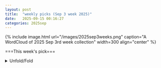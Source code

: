 ```yaml
---
layout: post
title:  "weekly picks (Sep 3 week 2025)"
date:   2025-09-15 00:16:27
categories: 2025sep
---
```


{% include image.html url="/images/2025sep3weeks.png" caption="A WordCloud of 2025 Sep 3rd week collection" width=300 align="center" %}




===This week's pick===


<details>
  <summary> Unfold/Fold </summary>
  {% capture markdowncontent %}





---
09/17

1. **[s41567-025-03032-2](https://www.nature.com/articles/s41567-025-03032-2)** Observation of the Yamaji effect in a cuprate superconductor (Nature Physics)

1. **[s41598-025-18632-4](https://www.nature.com/articles/s41598-025-18632-4)** Organic photovoltaic prediction model based on Bayesian optimization and explainable AI (Scientific Reports)


1. **[lxkx-ypbg](https://journals.aps.org/prl/abstract/10.1103/lxkx-ypbg)** Harnessing Magnetic Octupole Hall Effect to Induce Torque in Altermagnets (PRL)

1. **[1fzm-pb1d](http://link.aps.org/doi/10.1103/1fzm-pb1d)** Probing Vortex Dynamics in 2D Superconductors with Scanning Quantum Microscope (PRL)

1. **[nmgj-yq1g](http://link.aps.org/doi/10.1103/nmgj-yq1g)** Tensor Learning and Compression of N-Phonon Interactions (PRL)

1. **[9xqw-57cp](http://link.aps.org/doi/10.1103/9xqw-57cp)** Quantum Monte Carlo Pair Orbital Wave Functions for Periodic Systems (PRL)

1. **[g4sp-t82d](http://link.aps.org/doi/10.1103/g4sp-t82d)** Spectral Properties of Fractionalized Shiba States (PRL)

1. **[26q7-dsm1](http://link.aps.org/doi/10.1103/26q7-dsm1)** Topological Valley Transport in Bilayer Graphene Induced by Interlayer Sliding (PRL)

1. **[7p8y-2mp6](http://link.aps.org/doi/10.1103/7p8y-2mp6)** Genuine Topological Anderson Insulator from Impurity Induced Chirality Reversal (PRL)

1. **[z7lp-pqp6](http://link.aps.org/doi/10.1103/z7lp-pqp6)** Enhancing the Hyperpolarizability of Crystals with Quantum Geometry (PRL)

1. **[np7q-hxld](http://link.aps.org/doi/10.1103/np7q-hxld)** Manipulating Phases in Many-Body Interacting Systems with Subsystem Resetting (PRL)

1. **[6gm5-cnv1](http://link.aps.org/doi/10.1103/6gm5-cnv1)** Motility Modulates the Partitioning of Bacteria in Aqueous Two-Phase Systems (PRL)

1. **[Physics.18.s116](http://link.aps.org/doi/10.1103/Physics.18.s116)** Bilayer Graphene Slides into Action (Physics)

1. **[bzfp-wxbt](http://link.aps.org/doi/10.1103/bzfp-wxbt)** Decidabilities of local unitary equivalence for entanglement witnesses and states (PRR)


1. **[2509.12215v1](https://arxiv.org/abs/2509.12215)** Quantum Mechanics of an Abrikosov Vortex in Nanofabricated Pinning Potential (arXiv)

1. **[2509.12311v1](https://arxiv.org/abs/2509.12311)** Antiferromagnetism and Stripe Channel Order in the SU(N)-Symmetric Two-Channel Kondo Lattice Model (arXiv)

1. **[2509.12320v1](https://arxiv.org/abs/2509.12320)** Putting a new spin on the incommensurate Kekule spiral: from spin-valley locking and collective modes to fermiology and implications for superconductivity (arXiv)

1. **[2509.12321v1](https://arxiv.org/abs/2509.12321)** Driven-Dissipative Landau Polaritons: Two Highly Nonlinearly-Coupled Quantum Harmonic Oscillators (arXiv)

1. **[2509.12355v1](https://arxiv.org/abs/2509.12355)** A graphical diagnostic of topological order using ZX calculus (arXiv)

1. **[2509.12373v1](https://arxiv.org/abs/2509.12373)** Topological Phase Diagram of Generalized SSH Models with Interactions (arXiv)

1. **[2509.12431v1](https://arxiv.org/abs/2509.12431)** Neural-Quantum-States Impurity Solver for Quantum Embedding Problems (arXiv)

1. **[2509.12433v1](https://arxiv.org/abs/2509.12433)** Skeletal editing by tip-induced chemistry (arXiv)

1. **[2509.12528v1](https://arxiv.org/abs/2509.12528)** Topological Phononic Crystal on the Scale of Quasi-Ballistic Phonon Transport (arXiv)

1. **[2509.12532v1](https://arxiv.org/abs/2509.12532)** Reentrant localization in fractionally charged electron wave packets (arXiv)

1. **[2509.12568v1](https://arxiv.org/abs/2509.12568)** Particle-hole symmetry in the pseudogap phase of moderately underdoped cuprate high temperature superconductors evidenced from joint density of states analysis (arXiv)

1. **[2509.12601v1](https://arxiv.org/abs/2509.12601)** Revealing superconducting gap in La3Ni2O7-delta by Andreev reflection spectroscopy under high pressure (arXiv)

1. **[2509.12606v1](https://arxiv.org/abs/2509.12606)** Direct Observation of d-Wave Superconducting Gap Symmetry in Pressurized La3Ni2O7-delta Single Crystals (arXiv)

1. **[2509.12637v1](https://arxiv.org/abs/2509.12637)** Symmetry and Topology of Successive Quantum Feedback Control (arXiv)

1. **[2509.12654v1](https://arxiv.org/abs/2509.12654)** Anomalous inverse Faraday effect for graphene quantum dots in optical vortices (arXiv)

1. **[2509.12706v1](https://arxiv.org/abs/2509.12706)** Systematic Schrieffer-Wolff-transformation approach to Josephson junctions: quasiparticle effects and Josephson harmonics (arXiv)

1. **[2509.12793v1](https://arxiv.org/abs/2509.12793)** Algebraic solution and thermodynamic properties of graphene in the presence of minimal length (arXiv)

1. **[2509.12802v1](https://arxiv.org/abs/2509.12802)** Quintuplet condensation in the skyrmionic insulator Cu2OSeO3 at ultrahigh magnetic fields (arXiv)

1. **[2509.12830v1](https://arxiv.org/abs/2509.12830)** Sources of nonlinearity in the response of a driven nano-electromechanical resonator (arXiv)

1. **[2509.12988v1](https://arxiv.org/abs/2509.12988)** Non-Abelian Gauge Theory of Spin Triplet Superconductivity and Spin Triplet Magnon Spintronics (arXiv)

1. **[2509.13057v1](https://arxiv.org/abs/2509.13057)** Nature of the Topological Transition of the Kitaev Model in [111] Magnetic Field (arXiv)

1. **[2509.13100v1](https://arxiv.org/abs/2509.13100)** Dispersion of collective modes in spinful fractional quantum Hall states on the sphere (arXiv)

1. **[2509.13159v1](https://arxiv.org/abs/2509.13159)** Engineering strong correlations in a perfectly aligned dual moire system (arXiv)

1. **[2509.13180v1](https://arxiv.org/abs/2509.13180)** Low-energy spin waves as potential driving force for superconductivity in electron-doped cuprates (arXiv)

1. **[2509.13194v1](https://arxiv.org/abs/2509.13194)** Distinguishing Majorana bound states from accidental zero-energy modes with a microwave cavity (arXiv)

1. **[2509.13242v1](https://arxiv.org/abs/2509.13242)** Band geometric transverse current driven by inhomogeneous AC electric field (arXiv)

1. **[2509.13277v1](https://arxiv.org/abs/2509.13277)** Odd-parity longitudinal magnetoconductivity in time-reversal symmetry broken materials (arXiv)

1. **[2509.13298v1](https://arxiv.org/abs/2509.13298)** QDFlow: A Python package for physics simulations of quantum dot devices (arXiv)

1. **[2509.13303v1](https://arxiv.org/abs/2509.13303)** Mixed Triplet-Singlet Order Parameter in Decoupled Superconducting 1H Monolayers of Transition-Metal Dichalcogenides (arXiv)

1. **[2509.12305v1](https://arxiv.org/abs/2509.12305)** Phases of 2d Gauge Theories and Symmetric Mass Generation (arXiv)

1. **[2509.12509v1](https://arxiv.org/abs/2509.12509)** Leveraging Machine Learning Force Fields (MLFFs) to Simulate Large Atomistic Systems for Fidelity Improvement of Superconducting Qubits and Sensors (arXiv)

1. **[2509.12529v1](https://arxiv.org/abs/2509.12529)** Pulsed Generation of Continuous-Variable Cluster States in a Phononic Quantum Network (arXiv)

1. **[2509.12651v1](https://arxiv.org/abs/2509.12651)** Dynamically reconfigurable topological routing in nonlinear photonic systems (arXiv)

1. **[2509.12670v1](https://arxiv.org/abs/2509.12670)** Non-Markovian amplitude damping in a central spin model with random couplings (arXiv)

1. **[2509.13096v1](https://arxiv.org/abs/2509.13096)** Cyclic Variational Quantum Eigensolver: Escaping Barren Plateaus through Staircase Descent (arXiv)

1. **[2509.13140v1](https://arxiv.org/abs/2509.13140)** From higher-order moments to time correlation functions in strongly correlated systems: A DMRG-based memory kernel coupling theory (arXiv)

1. **[2509.13182v1](https://arxiv.org/abs/2509.13182)** Strain-tuned magnetoelectric properties of monolayer NiX2 (X = I, Br): a first-principles analysis (arXiv)

1. **[2509.13221v1](https://arxiv.org/abs/2509.13221)** The Key Physics of Ice Premelting (arXiv)

1. **[2509.13246v1](https://arxiv.org/abs/2509.13246)** Effective conduction-band model for zincblende III-V semiconductors in the presence of strain: tuning the properties of bulk crystals and nanostructures (arXiv)





---
09/16

1. **[s41563-025-02351-2](https://www.nature.com/articles/s41563-025-02351-2)** Interstitial oxygen order and its competition with superconductivity in La<sub>2</sub>PrNi<sub>2</sub>O<sub>7+<i>δ</i></sub> (Nature Materials)



1. **[hnhp-jhr2](http://link.aps.org/doi/10.1103/hnhp-jhr2)** Limitations of Gaussian Measurements in Quantum Imaging (PRL)

1. **[33q3-g68k](http://link.aps.org/doi/10.1103/33q3-g68k)** Geometric Phase Transition of the Three-Dimensional Z2 Lattice Gauge Model (PRL)

1. **[5tn7-knd7](http://link.aps.org/doi/10.1103/5tn7-knd7)** Universality Class of the First Levels in Low-Dimensional Gravity (PRL)



1. **[gphr-d1bc](http://link.aps.org/doi/10.1103/gphr-d1bc)** Phase Transitions in Nonreciprocal Driven-Dissipative Condensates (PRL)

1. **[h65v-ttbw](http://link.aps.org/doi/10.1103/h65v-ttbw)** Correlated Quasiparticle Poisoning from Phonon-Only Events in Superconducting Qubits (PRL)

1. **[yycm-f8l7](http://link.aps.org/doi/10.1103/yycm-f8l7)** Influence of Collisional Effects on Ion-Acoustic Wave Properties in Non-Maxwellian Laser-Driven Plasmas (PRL)

1. **[lswx-rxss](http://link.aps.org/doi/10.1103/lswx-rxss)** Eliminating Defect States in Monolayer Tungsten Diselenide by Coupling with a c-Plane Sapphire Surface (PRL)

1. **[vbbj-138r](http://link.aps.org/doi/10.1103/vbbj-138r)** Entropy Spectroscopy of a Bilayer Graphene Quantum Dot (PRL)

1. **[7lqb-pjkm](http://link.aps.org/doi/10.1103/7lqb-pjkm)** Disorder-Induced Suppression of Superconductivity in Infinite-Layer Nickelates (PRL)

1. **[kmsq-llfk](http://link.aps.org/doi/10.1103/kmsq-llfk)** Three-Dimensional Topological Valley Photonics (PRL)

1. **[lq9m-nngh](http://link.aps.org/doi/10.1103/lq9m-nngh)** Dimensional Hierarchy of Topological Bound States in the Continuum (PRL)

1. **[99zp-s88m](http://link.aps.org/doi/10.1103/99zp-s88m)** Spin Demons in d-Wave Altermagnets (PRL)

1. **[gn6c-1q19](http://link.aps.org/doi/10.1103/gn6c-1q19)** Strong Coupling of Chiral Magnons in Altermagnets (PRL)

1. **[55qy-sflc](http://link.aps.org/doi/10.1103/55qy-sflc)** Universal Scale-Free Decay of Tracer-Bath Correlations in d-Dimensional Interacting Particle Systems (PRL)

1. **[8vpj-bj7d](http://link.aps.org/doi/10.1103/8vpj-bj7d)** Learning Geometric Models for Developmental Dynamics (PRX)

1. **[p8dn-glcw](http://link.aps.org/doi/10.1103/p8dn-glcw)** Anticoncentration in Clifford Circuits and Beyond: From Random Tensor Networks to Pseudomagic States (PRX)

1. **[gtf6-zb57](http://link.aps.org/doi/10.1103/gtf6-zb57)** Non-Markovian dynamics of generation of bound states in the continuum via single-photon scattering (PRR)

1. **[1zq8-pqh8](http://link.aps.org/doi/10.1103/1zq8-pqh8)** Predominant electronic order parameter for structural chirality: Role of spinless electronic toroidal multipoles in Te and Se (PRR)

1. **[81tx-2mc6](http://link.aps.org/doi/10.1103/81tx-2mc6)** Role of atomic site for the phase transition in kagome lattice compounds: A case study of ScV6Sn6 by NMR hyperfine interactions (PRR)

1. **[rzgm-cywf](http://link.aps.org/doi/10.1103/rzgm-cywf)** Scalable projected entangled-pair state representation of random quantum circuit states (PRR)

1. **[bvhd-zj7j](http://link.aps.org/doi/10.1103/bvhd-zj7j)** Chiral domain and macroscopic orbital supercurrent along chiral domain wall in chiral superfluid ^3He (PRR)

1. **[6tny-vt8q](http://link.aps.org/doi/10.1103/6tny-vt8q)** Tuning magnetism in graphene nanoribbons via strain and adatoms (PRR)

1. **[618n-fp8w](http://link.aps.org/doi/10.1103/618n-fp8w)** Entropic witness for quantum memory in open system dynamics (PRR)

1. **[d9wj-v62g](http://link.aps.org/doi/10.1103/d9wj-v62g)** Characteristic determinant approach to the spectrum of one-dimensional PT-symmetric systems (PRR)


1. **[2509.10606v1](https://arxiv.org/abs/2509.10606)** Nanosculpting lateral weak link junctions in superconducting Fe(Te,Se)/Bi2Te3 with focused Si++ ions and implications on vortex pinning (arXiv)

1. **[2509.10610v1](https://arxiv.org/abs/2509.10610)** Finite-Size Spectral Signatures of Order by Quantum Disorder: A Perspective from Anderson's Tower of States (arXiv)

1. **[2509.10624v1](https://arxiv.org/abs/2509.10624)** Terahertz electrodynamics in a zero-field Wigner crystal (arXiv)

1. **[2509.10630v1](https://arxiv.org/abs/2509.10630)** Observation of Anomalous Thermal Hall Effect in a Kagome Superconductor (arXiv)

1. **[2509.10661v1](https://arxiv.org/abs/2509.10661)** A new skyrmion topological transition driven by higher-order exchange interactions in Janus MnSeTe (arXiv)

1. **[2509.10731v1](https://arxiv.org/abs/2509.10731)** Design and Optimization of Spin Dynamics in Ge Quantum Dots: g-Factor Modulation, Dephasing Sweet Spots, and Phonon-Induced Relaxation (arXiv)

1. **[2509.10741v1](https://arxiv.org/abs/2509.10741)** Direct Observation of the Lindhard Continuum using Resonant Inelastic X-ray Scattering (arXiv)

1. **[2509.10778v1](https://arxiv.org/abs/2509.10778)** RKKY interaction mediated by a spin-polarized 2D electron gas with Rashba and altermagnetic coupling (arXiv)

1. **[2509.10816v1](https://arxiv.org/abs/2509.10816)** Measuring pulse heating in Si quantum dots with individual two-level fluctuators (arXiv)

1. **[2509.10876v1](https://arxiv.org/abs/2509.10876)** Partition function of the Kitaev quantum double model (arXiv)

1. **[2509.10881v1](https://arxiv.org/abs/2509.10881)** Carrier Density Dependence of Superconducting Transition Temperature in Electron-doped SrTiO3 Based on the First-principles Calculations (arXiv)

1. **[2509.10930v1](https://arxiv.org/abs/2509.10930)** Correlated interlayer quantum Hall state in alternating twisted trilayer graphene (arXiv)

1. **[2509.10958v1](https://arxiv.org/abs/2509.10958)** Interaction-Driven Asymmetry in the Breakdown of the nu = 1 Quantum Hall State (arXiv)

1. **[2509.10976v1](https://arxiv.org/abs/2509.10976)** Large Chern-Number Quantum Anomalous Hall Effect from Canted Antiferromagnetic Order in d-Electron System on Kagome Lattice (arXiv)

1. **[2509.10985v1](https://arxiv.org/abs/2509.10985)** Bridging Structure and Activity in Nanocatalysts via Machine Learning and Global Structure Representations (arXiv)

1. **[2509.11005v1](https://arxiv.org/abs/2509.11005)** Absence of detectable spin and orbital pumping from Ni to Nb by out-of-plane ferromagnetic resonance (arXiv)

1. **[2509.11028v1](https://arxiv.org/abs/2509.11028)** Interplay between Hubbard interaction and charge transfer energy in three-orbital Emery model (arXiv)

1. **[2509.11037v1](https://arxiv.org/abs/2509.11037)** Planar Ballistic Electron Emission Spectroscopy for Single-Shot Probing of Energy Barrier Inhomogeneity at Junction Interface (arXiv)

1. **[2509.11041v1](https://arxiv.org/abs/2509.11041)** Topological excitonic insulators in electron bilayers modulated by twisted hBN (arXiv)

1. **[2509.11091v1](https://arxiv.org/abs/2509.11091)** Antiferromagnetic ordering and critical behavior induced giant magnetocaloric effect in distorted kagome lattice Gd3BWO9 (arXiv)

1. **[2509.11223v1](https://arxiv.org/abs/2509.11223)** Glimpsing at Electron's Form Factor through Quasiparticle Interference in Twisted Bilayer Graphene (arXiv)

1. **[2509.11300v1](https://arxiv.org/abs/2509.11300)** Realization of large magnetocaloric effect in the Kagome antiferromagnet Gd3BWO9 for Sub-Kelvin cryogenic refrigeration (arXiv)

1. **[2509.11304v1](https://arxiv.org/abs/2509.11304)** Weak-coupling theory for partial condensation of mobile excitons (arXiv)

1. **[2509.11315v1](https://arxiv.org/abs/2509.11315)** Electron Hydrodynamics in Graphene : Experimental and Theoretical Status (arXiv)

1. **[2509.11352v1](https://arxiv.org/abs/2509.11352)** Localizing Individual Exciton on a Quantum Hall Antidot (arXiv)

1. **[2509.11392v1](https://arxiv.org/abs/2509.11392)** Phases and phase transitions of an S=3/2 chain on metallic and semi-metallic surfaces (arXiv)

1. **[2509.11489v1](https://arxiv.org/abs/2509.11489)** Electro-nuclear quantum phase transition in TmVO4 (arXiv)

1. **[2509.11537v1](https://arxiv.org/abs/2509.11537)** Generalization of the Affleck-Kennedy-Lieb-Tasaki Model for Quantum Ferromagnetism (arXiv)

1. **[2509.11557v1](https://arxiv.org/abs/2509.11557)** Evidence for the Meissner effect in the nickelate superconductor La3Ni2O7-delta single crystal using diamond quantum sensors (arXiv)

1. **[2509.11670v1](https://arxiv.org/abs/2509.11670)** Exchange and spin-orbit proximity driven topological and transport phenomena in twisted graphene/CrI3 heterostructures (arXiv)

1. **[2509.11671v1](https://arxiv.org/abs/2509.11671)** Dual-mode operation of ring-shaped spin Hall magnetoresistance sensor with biaxial sensing capability (arXiv)

1. **[2509.11722v1](https://arxiv.org/abs/2509.11722)** Ultrafast cooperative electronic, structural, and magnetic switching in an altermagnet (arXiv)

1. **[2509.11747v1](https://arxiv.org/abs/2509.11747)** Generic continuum model formalism for moire superlattice systems (arXiv)

1. **[2509.11765v1](https://arxiv.org/abs/2509.11765)** Non-Hermitian quantum geometric tensor and nonlinear electrical response (arXiv)

1. **[2509.11795v1](https://arxiv.org/abs/2509.11795)** On the magnetic contribution of itinerant electrons to neutron diffraction in the topological antiferromagnet CeAlGe (arXiv)

1. **[2509.12061v1](https://arxiv.org/abs/2509.12061)** Radio-frequency charge detection on graphene electron-hole double quantum dots (arXiv)

1. **[2509.12113v1](https://arxiv.org/abs/2509.12113)** Mutual synchronization of two asymmetric-nano-constriction-based spin-Hall nano-oscillators (arXiv)

1. **[2509.12172v1](https://arxiv.org/abs/2509.12172)** Many-body skyrmion interactions in helimagnets (arXiv)

1. **[2509.12198v1](https://arxiv.org/abs/2509.12198)** Spin-polarization and diode effect in thermoelectric current through altermagnet-based superconductor heterostructures (arXiv)

1. **[2509.10602v1](https://arxiv.org/abs/2509.10602)** A complex scalar field theory for charged fluids, superfluids, and fracton fluids (arXiv)

1. **[2509.10603v1](https://arxiv.org/abs/2509.10603)** The Classification of 3+1d Symmetry Enriched Topological Order (arXiv)

1. **[2509.10760v1](https://arxiv.org/abs/2509.10760)** Patterning programmable spin arrays on DNA origami for quantum technologies (arXiv)

1. **[2509.10927v1](https://arxiv.org/abs/2509.10927)** Erasing Classical Memory with Quantum Fluctuations: Shannon Information Entropy of Reverse Quantum Annealing (arXiv)

1. **[2509.11231v1](https://arxiv.org/abs/2509.11231)** Achieving DFT accuracy in short range ordering and stacking fault energy using moment tensor potential for CoCrFeNi and CoCrNi (arXiv)

1. **[2509.11462v1](https://arxiv.org/abs/2509.11462)** Quantum hierarchical Fokker-Planck equations with U(1) gauge fields: Application to the Aharonov-Bohm ring (arXiv)

1. **[2509.11704v1](https://arxiv.org/abs/2509.11704)** Heralded Emission Detection in Quantum Dot Solids under Twin-Photon Excitation (arXiv)

1. **[2509.11715v1](https://arxiv.org/abs/2509.11715)** On Magnetic and Crystal Structures of NiO and MnO (arXiv)

1. **[2509.11716v1](https://arxiv.org/abs/2509.11716)** Controlled growth of polar altermagnets via chemical vapor transport (arXiv)

1. **[2509.11854v1](https://arxiv.org/abs/2509.11854)** Readout of a solid state spin ensemble at the projection noise limit (arXiv)

1. **[2509.11856v1](https://arxiv.org/abs/2509.11856)** Multi-block exceptional points in open quantum systems (arXiv)

1. **[2509.11900v1](https://arxiv.org/abs/2509.11900)** -Continuum limit of bipartite lattices - The SSH model (arXiv)

1. **[2509.12020v1](https://arxiv.org/abs/2509.12020)** Tuning the Magnetic Anisotropy Energy of MoS2-supported Mn12 complexes by Electric Field: A First-Principles Study (arXiv)

1. **[2509.12184v1](https://arxiv.org/abs/2509.12184)** From hidden order to skyrmions: Quantum Hall states in an extended Hofstadter-Fermi-Hubbard model (arXiv)




---
09/15


1. **[2509.09766v1](https://arxiv.org/abs/2509.09766)** Nonequilibrium nonlinear response theory of amplitude-dependent dissipative conductivity in disordered superconductors (arXiv)

1. **[2509.09783v1](https://arxiv.org/abs/2509.09783)** Pseudogap-induced change in the nature of the Lifshitz transition in the two-dimensional Hubbard model (arXiv)

1. **[2509.09817v1](https://arxiv.org/abs/2509.09817)** Pressure tuning of putative quantum criticality on YbV6Sn6 (arXiv)

1. **[2509.09819v1](https://arxiv.org/abs/2509.09819)** Dimensionality reduction of optically generated vortex strings in a charge density wave (arXiv)

1. **[2509.09825v1](https://arxiv.org/abs/2509.09825)** Surface Topological Quantum Criticality II: Conformal manifolds, Isolated fixed points and Entanglement (arXiv)

1. **[2509.09875v1](https://arxiv.org/abs/2509.09875)** Fractal growth of higher-order topological insulators (arXiv)

1. **[2509.09901v1](https://arxiv.org/abs/2509.09901)** Hard and soft phase slips in a Fabry-Perot quantum Hall interferometer (arXiv)

1. **[2509.09909v1](https://arxiv.org/abs/2509.09909)** TbPt6Al3: A rare-earth-based g-wave altermagnet with a honeycomb structure (arXiv)

1. **[2509.09959v1](https://arxiv.org/abs/2509.09959)** Possible Spin Triplet Pairing due to Altermagnetic Spin Fluctuation (arXiv)

1. **[2509.09976v1](https://arxiv.org/abs/2509.09976)** Impact of Disorder on the Superconducting Properties and BCS-BEC Crossover in FeSe Single Crystals (arXiv)

1. **[2509.09983v1](https://arxiv.org/abs/2509.09983)** Entanglement architecture of beyond-Landau quantum criticality (arXiv)

1. **[2509.10028v1](https://arxiv.org/abs/2509.10028)** Switching magnetic texture via in-plane magnetic field in noncentrosymmetric dipolar magnets: From skyrmions to antiskyrmions and nontopological magnetic bubbles (arXiv)

1. **[2509.10068v1](https://arxiv.org/abs/2509.10068)** Radial Rashba spin-orbit fields in commensurate twisted transition-metal dichalcogenide bilayers (arXiv)

1. **[2509.10101v1](https://arxiv.org/abs/2509.10101)** Intrinsic disorder in the candidate quantum spin ice Pr2Zr2O7 (arXiv)

1. **[2509.10215v1](https://arxiv.org/abs/2509.10215)** Direct evidence for the absence of coupling between shear strain and superconductivity in Sr2RuO4 (arXiv)

1. **[2509.10228v1](https://arxiv.org/abs/2509.10228)** Anomalous Electrical Transport in SnSe2 Nanosheets: Role of Thickness and Surface Defect States (arXiv)

1. **[2509.10242v1](https://arxiv.org/abs/2509.10242)** Pure dephasing increases partition noise in the quantum Hall effect (arXiv)

1. **[2509.10285v1](https://arxiv.org/abs/2509.10285)** Magnetic Field Dependence of Critical Fluctuations in CeCu5.8Ag0.2 (arXiv)

1. **[2509.10309v1](https://arxiv.org/abs/2509.10309)** Spin-qubit Noise Spectroscopy of Magnetic Berezinskii-Kosterlitz-Thouless Physics (arXiv)

1. **[2509.10339v1](https://arxiv.org/abs/2509.10339)** Breakdown of the critical state in the ferromagnetic superconductor EuFe2(As1-xPx)2 (arXiv)

1. **[2509.10398v1](https://arxiv.org/abs/2509.10398)** Disorder-driven Weyl-Kondo Semimetal Phase in WTe2 (arXiv)

1. **[2509.10438v1](https://arxiv.org/abs/2509.10438)** Gradient-based search of quantum phases: discovering unconventional fractional Chern insulators (arXiv)

1. **[2509.09903v1](https://arxiv.org/abs/2509.09903)** Evolution from Topological Dirac Metal to Flat-band-Induced Antiferromagnet in Layered KxNi4S2 (0<=x<=1) (arXiv)

1. **[2509.09964v1](https://arxiv.org/abs/2509.09964)** Scaling High-Performance Nanoribbon Transistors with Monolayer Transition Metal Dichalcogenides (arXiv)

1. **[2509.10106v1](https://arxiv.org/abs/2509.10106)** Resolving the Bulk-Boundary Correspondence Paradox on Low-Symmetry Surfaces of Weyl Semimetals (arXiv)

1. **[2509.10107v1](https://arxiv.org/abs/2509.10107)** Experimental validation of electron correlation models in warm dense matter (arXiv)

1. **[2509.10286v1](https://arxiv.org/abs/2509.10286)** Tunable Magnetic Order in Chiral Coupled Spin Chains (arXiv)

1. **[2509.10412v1](https://arxiv.org/abs/2509.10412)** Topological superconductivity in a dimerized Kitaev chain revealed by nonlocal transport (arXiv)

1. **[2509.10418v1](https://arxiv.org/abs/2509.10418)** Witt Groups and Bulk-Boundary Correspondence for Stabilizer States (arXiv)








  {% endcapture %}
  {{ markdowncontent | markdownify }}
 </details>

<style>
  details {
    margin: 10px 0;
  }
  summary {
    cursor: pointer;
  }
</style>
